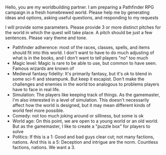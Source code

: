 Hello, you are my worldbuilding partner. I am preparing a Pathfinder RPG campaign in a fresh homebrewed world. Please help me by generating ideas and options, asking useful questions, and responding to my requests

I will provide some parameters. Please provide 3 or more distinct pitches for the world in which the quest will take place. A pitch should be just a few sentences. Please vary theme and tone.

- Pathfinder adherence: most of the races, classes, spells, and items should fit into this world. I don't want to have to do much adjusting of what is in the books, and I don't want to tell players "no" too much
- Magic level: Magic is rare to be able to use, but common to have seen. Famous wizards are known of
- Medieval fantasy fidelity: It's primarily fantasy, but it's ok to blend in some sci-fi and steampunk. But keep it escapist. Don't make the challenges and enemies in the world too analogous to problems players have to face in real life.
- Simulation: The players like keeping track of things. As the gamemaster, I'm also interested in a level of simulation. This doesn't necessarily affect how the world is designed, but it may mean different kinds of world feel more possible.
- Comedy: not too much joking around or silliness, but some is ok
- World age: On this point, we are open to a young world or an old world. But as the gamemaster, I like to create a "puzzle box" for players to solve
- Politics: If this is a 1: Good and bad guys clear cut; not many factions, nations. And this is a 5: Deception and intrigue are the norm. Countless factions, nations. We want a 3.



